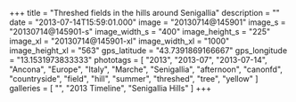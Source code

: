 +++
title = "Threshed fields in the hills around Senigallia"
description = ""
date = "2013-07-14T15:59:01.000"
image = "20130714@145901"
image_s = "20130714@145901-s"
image_width_s = "400"
image_height_s = "225"
image_xl = "20130714@145901-xl"
image_width_xl = "1000"
image_height_xl = "563"
gps_latitude = "43.7391869166667"
gps_longitude = "13.1531973833333"
phototags = [ "2013", "2013-07", "2013-07-14", "Ancona", "Europe", "Italy", "Marche", "Senigallia", "afternoon", "canonfd", "countryside", "field", "hill", "summer", "threshed", "tree", "yellow" ]
galleries = [ "", "2013 Timeline", "Senigallia Hills" ]
+++
